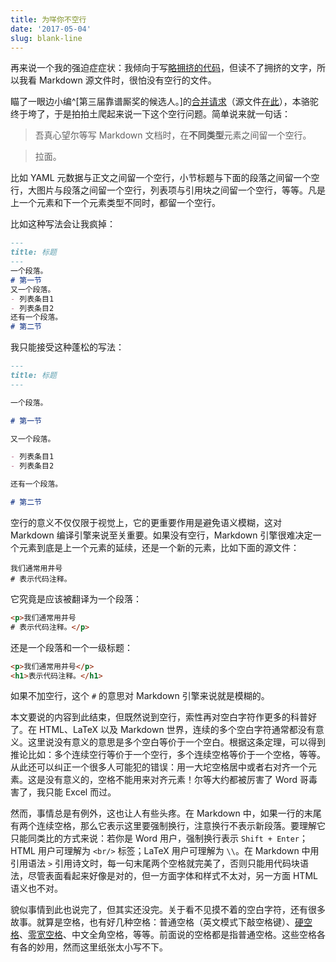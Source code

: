 ```yaml
---
title: 为咩你不空行
date: '2017-05-04'
slug: blank-line
---
```


再来说一个我的强迫症症状：我倾向于写[略拥挤的代码](/cn/2017/01/blank-area/)，但读不了拥挤的文字，所以我看 Markdown 源文件时，很怕没有空行的文件。

瞄了一眼边小编^[第三届靠谱厮奖的候选人。]的[合并请求](https://github.com/cosname/cosx.org/pull/538)（源文件[在此](https://raw.githubusercontent.com/tomatoiscoding/cosx.org/993e00001558e01262f92fac5dd17df9bb58c4c0/content/post/Bandit%E7%AE%97%E6%B3%95%E4%B8%8E%E6%8E%A8%E8%8D%90%E7%B3%BB%E7%BB%9F.md)），本骆驼终于垮了，于是拍拍土爬起来说一下这个空行问题。简单说来就一句话：

> 吾真心望尔等写 Markdown 文档时，在**不同类型**元素之间留一个空行。

> 拉面。

比如 YAML 元数据与正文之间留一个空行，小节标题与下面的段落之间留一个空行，大图片与段落之间留一个空行，列表项与引用块之间留一个空行，等等。凡是上一个元素和下一个元素类型不同时，都留一个空行。

比如这种写法会让我疯掉：

```markdown
---
title: 标题
---
一个段落。
# 第一节
又一个段落。
- 列表条目1
- 列表条目2
还有一个段落。
# 第二节
```

我只能接受这种蓬松的写法：

```markdown
---
title: 标题
---

一个段落。

# 第一节

又一个段落。

- 列表条目1
- 列表条目2

还有一个段落。

# 第二节
```

空行的意义不仅仅限于视觉上，它的更重要作用是避免语义模糊，这对 Markdown 编译引擎来说至关重要。如果没有空行，Markdown 引擎很难决定一个元素到底是上一个元素的延续，还是一个新的元素，比如下面的源文件：

```
我们通常用井号
# 表示代码注释。
```

它究竟是应该被翻译为一个段落：

```html
<p>我们通常用井号
# 表示代码注释。</p>
```

还是一个段落和一个一级标题：

```html
<p>我们通常用井号</p>
<h1>表示代码注释。</h1>
```

如果不加空行，这个 `#` 的意思对 Markdown 引擎来说就是模糊的。

本文要说的内容到此结束，但既然说到空行，索性再对空白字符作更多的科普好了。在 HTML、LaTeX 以及 Markdown 世界，连续的多个空白字符通常都没有意义。这里说没有意义的意思是多个空白等价于一个空白。根据这条定理，可以得到推论比如：多个连续空行等价于一个空行，多个连续空格等价于一个空格，等等。从此还可以纠正一个很多人可能犯的错误：用一大坨空格居中或者右对齐一个元素。这是没有意义的，空格不能用来对齐元素！尔等大约都被厉害了 Word 哥毒害了，我只能 Excel 而过。

然而，事情总是有例外，这也让人有些头疼。在 Markdown 中，如果一行的末尾有两个连续空格，那么它表示这里要强制换行，注意换行不表示新段落。要理解它只能同类比的方式来说：若你是 Word 用户，强制换行表示 `Shift + Enter`；HTML 用户可理解为 `<br/>` 标签；LaTeX 用户可理解为 `\\`。在 Markdown 中用引用语法 `>` 引用诗文时，每一句末尾两个空格就完美了，否则只能用代码块语法，尽管表面看起来好像是对的，但一方面字体和样式不太对，另一方面 HTML 语义也不对。

貌似事情到此也说完了，但其实还没完。关于看不见摸不着的空白字符，还有很多故事。就算是空格，也有好几种空格：普通空格（英文模式下敲空格键）、[硬空格](https://zh.wikipedia.org/wiki/%E4%B8%8D%E6%8D%A2%E8%A1%8C%E7%A9%BA%E6%A0%BC)、[零宽空格](https://zh.wikipedia.org/wiki/%E9%9B%B6%E5%AE%BD%E7%A9%BA%E6%A0%BC)、中文全角空格，等等。前面说的空格都是指普通空格。这些空格各有各的妙用，然而这里纸张太小写不下。
